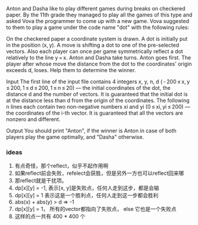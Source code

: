 Anton and Dasha like to play different games during breaks on checkered paper. By the 11th grade they managed to play all the games of this type and asked Vova the programmer to come up with a new game. Vova suggested to them to play a game under the code name "dot" with the following rules:

On the checkered paper a coordinate system is drawn. A dot is initially put in the position (x, y).
A move is shifting a dot to one of the pre-selected vectors. Also each player can once per game symmetrically reflect a dot relatively to the line y = x.
Anton and Dasha take turns. Anton goes first.
The player after whose move the distance from the dot to the coordinates' origin exceeds d, loses.
Help them to determine the winner.

Input
The first line of the input file contains 4 integers x, y, n, d ( - 200 ≤ x, y ≤ 200, 1 ≤ d ≤ 200, 1 ≤ n ≤ 20) — the initial coordinates of the dot, the distance d and the number of vectors. It is guaranteed that the initial dot is at the distance less than d from the origin of the coordinates. The following n lines each contain two non-negative numbers xi and yi (0 ≤ xi, yi ≤ 200) — the coordinates of the i-th vector. It is guaranteed that all the vectors are nonzero and different.

Output
You should print "Anton", if the winner is Anton in case of both players play the game optimally, and "Dasha" otherwise.

### ideas
1. 有点奇怪，那个reflect，似乎不起作用啊
2. 如果reflect前会失败，refelect会获胜，但是另外一方也可以reflect回来哪
3. 那reflect就是干扰项。
4. dp[x][y] = -1, 表示[x, y]是失败点，任何人走到这步，都是会输
5. dp[x][y] = 1 表示这是一个胜利点，任何人走到这一步都会胜利
6. abs(x) + abs(y) > d => -1
7. dp[x][y] = 1， 所有的vector都指向了失败点， else 它也是一个失败点
8. 这样的点一共有 400 * 400 个